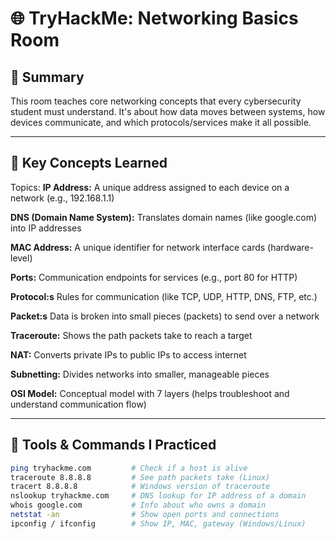 # 🌐 TryHackMe: Networking Basics Room

## 🧠 Summary

This room teaches core networking concepts that every cybersecurity student must understand. It's about how data moves between systems, how devices communicate, and which protocols/services make it all possible.

---

## 🔑 Key Concepts Learned

 Topics:
**IP Address:** A unique address assigned to each device on a network (e.g., 192.168.1.1)

**DNS (Domain Name System):** Translates domain names (like google.com) into IP addresses 

**MAC Address:**  A unique identifier for network interface cards (hardware-level) 

**Ports:** Communication endpoints for services (e.g., port 80 for HTTP) 

**Protocol:s** Rules for communication (like TCP, UDP, HTTP, DNS, FTP, etc.) 

**Packet:s** Data is broken into small pieces (packets) to send over a network 

**Traceroute:** Shows the path packets take to reach a target 

**NAT:** Converts private IPs to public IPs to access internet 

**Subnetting:** Divides networks into smaller, manageable pieces 

**OSI Model:**  Conceptual model with 7 layers (helps troubleshoot and understand communication flow) 

---

## 🔧 Tools & Commands I Practiced

```bash
ping tryhackme.com         # Check if a host is alive
traceroute 8.8.8.8         # See path packets take (Linux)
tracert 8.8.8.8            # Windows version of traceroute
nslookup tryhackme.com     # DNS lookup for IP address of a domain
whois google.com           # Info about who owns a domain
netstat -an                # Show open ports and connections
ipconfig / ifconfig        # Show IP, MAC, gateway (Windows/Linux)
